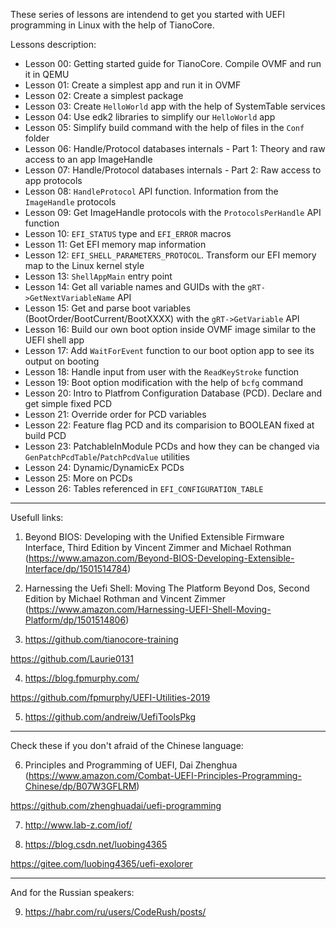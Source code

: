 These series of lessons are intendend to get you started with UEFI programming in Linux with the help of TianoCore.

Lessons description:

- Lesson 00: Getting started guide for TianoCore. Compile OVMF and run it in QEMU
- Lesson 01: Create a simplest app and run it in OVMF
- Lesson 02: Create a simplest package
- Lesson 03: Create `HelloWorld` app with the help of SystemTable services
- Lesson 04: Use edk2 libraries to simplify our `HelloWorld` app
- Lesson 05: Simplify build command with the help of files in the `Conf` folder
- Lesson 06: Handle/Protocol databases internals - Part 1: Theory and raw access to an app ImageHandle
- Lesson 07: Handle/Protocol databases internals - Part 2: Raw access to app protocols
- Lesson 08: `HandleProtocol` API function. Information from the `ImageHandle` protocols
- Lesson 09: Get ImageHandle protocols with the `ProtocolsPerHandle` API function
- Lesson 10: `EFI_STATUS` type and `EFI_ERROR` macros
- Lesson 11: Get EFI memory map information
- Lesson 12: `EFI_SHELL_PARAMETERS_PROTOCOL`. Transform our EFI memory map to the Linux kernel style
- Lesson 13: `ShellAppMain` entry point
- Lesson 14: Get all variable names and GUIDs with the `gRT->GetNextVariableName` API
- Lesson 15: Get and parse boot variables (BootOrder/BootCurrent/BootXXXX) with the `gRT->GetVariable` API
- Lesson 16: Build our own boot option inside OVMF image similar to the UEFI shell app
- Lesson 17: Add `WaitForEvent` function to our boot option app to see its output on booting
- Lesson 18: Handle input from user with the `ReadKeyStroke` function
- Lesson 19: Boot option modification with the help of `bcfg` command
- Lesson 20: Intro to Platfrom Configuration Database (PCD). Declare and get simple fixed PCD
- Lesson 21: Override order for PCD variables
- Lesson 22: Feature flag PCD and its comparision to BOOLEAN fixed at build PCD
- Lesson 23: PatchableInModule PCDs and how they can be changed via `GenPatchPcdTable`/`PatchPcdValue` utilities 
- Lesson 24: Dynamic/DynamicEx PCDs
- Lesson 25: More on PCDs
- Lesson 26: Tables referenced in `EFI_CONFIGURATION_TABLE`

______

Usefull links:
1) Beyond BIOS: Developing with the Unified Extensible Firmware Interface, Third Edition by Vincent Zimmer and Michael Rothman (https://www.amazon.com/Beyond-BIOS-Developing-Extensible-Interface/dp/1501514784)

2) Harnessing the Uefi Shell: Moving The Platform Beyond Dos, Second Edition by Michael Rothman and Vincent Zimmer (https://www.amazon.com/Harnessing-UEFI-Shell-Moving-Platform/dp/1501514806)

3) https://github.com/tianocore-training

https://github.com/Laurie0131

4) https://blog.fpmurphy.com/

https://github.com/fpmurphy/UEFI-Utilities-2019

5) https://github.com/andreiw/UefiToolsPkg

_______

Check these if you don't afraid of the Chinese language:

6) Principles and Programming of UEFI, Dai Zhenghua
(https://www.amazon.com/Combat-UEFI-Principles-Programming-Chinese/dp/B07W3GFLRM)

https://github.com/zhenghuadai/uefi-programming

7) http://www.lab-z.com/iof/

8) https://blog.csdn.net/luobing4365

https://gitee.com/luobing4365/uefi-exolorer

_______

And for the Russian speakers:

9) https://habr.com/ru/users/CodeRush/posts/


